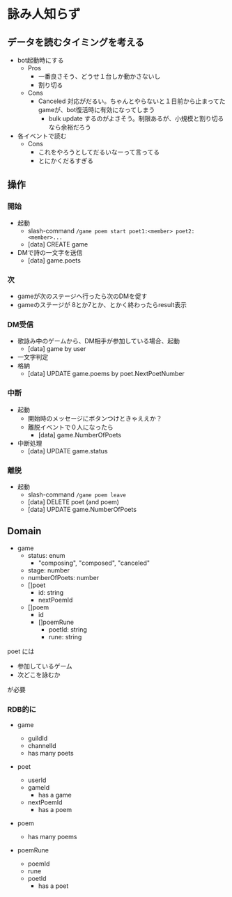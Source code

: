 # 詠み人知らず
## データを読むタイミングを考える
- bot起動時にする
  - Pros
    - 一番良さそう、どうせ１台しか動かさないし
    - 割り切る
  - Cons
    - Canceled 対応がだるい。ちゃんとやらないと１日前から止まってたgameが、bot復活時に有効になってしまう
      - bulk update するのがよさそう。制限あるが、小規模と割り切るなら余裕だろう
- 各イベントで読む
  - Cons
    - これをやろうとしてだるいなーって言ってる
    - とにかくだるすぎる

## 操作
### 開始
- 起動
  - slash-command `/game poem start poet1:<member> poet2:<member>...`
  - [data] CREATE game
- DMで詩の一文字を送信
  - [data] game.poets

### 次
- gameが次のステージへ行ったら次のDMを促す
- gameのステージが 8とか7とか、とかく終わったらresult表示

### DM受信
- 歌詠み中のゲームから、DM相手が参加している場合、起動
  - [data] game by user
- 一文字判定
- 格納
  - [data] UPDATE game.poems by poet.NextPoetNumber

### 中断
- 起動
  - 開始時のメッセージにボタンつけときゃええか？
  - 離脱イベントで０人になったら
    - [data] game.NumberOfPoets
- 中断処理
  - [data] UPDATE game.status

### 離脱
- 起動
  - slash-command `/game poem leave`
  - [data] DELETE poet (and poem)
  - [data] UPDATE game.NumberOfPoets

## Domain
- game
  - status: enum
    - "composing", "composed", "canceled"
  - stage: number
  - numberOfPoets: number
  - []poet
    - id: string
    - nextPoemId
  - []poem
    - id
    - []poemRune
      - poetId: string
      - rune: string

poet には
- 参加しているゲーム
- 次どこを詠むか

が必要

### RDB的に

- game
  - guildId
  - channelId
  - has many poets

- poet
  - userId
  - gameId
    - has a game
  - nextPoemId
    - has a poem

- poem
  - has many poems

- poemRune
  - poemId
  - rune
  - poetId
    - has a poet
